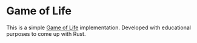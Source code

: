 # Game of Life

This is a simple [Game of Life](https://en.wikipedia.org/wiki/Conway%27s_Game_of_Life) implementation. Developed with educational purposes to come up with Rust.
